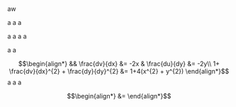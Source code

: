 aw

a
a
a

a
a
a
a

a
a

$$\begin{align*}
&& \frac{dv}{dx} &= -2x & \frac{du}{dy} &= -2y\\
1+ \frac{dv}{dx}^{2} + \frac{dy}{dy}^{2} &= 1+4(x^{2} + y^{2}) 
\end{align*}$$
a
a
a


$$\begin{align*}
 &= 
\end{align*}$$